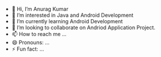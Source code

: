 - 👋 Hi, I’m Anurag Kumar
- 👀 I’m interested in Java and Android Development
- 🌱 I’m currently learning Android Development
- 💞️ I’m looking to collaborate on Andriod Application Project.
- 📫 How to reach me ...
- 😄 Pronouns: ...
- ⚡ Fun fact: ...

<!---
AnuragKumar-Jaiswal/AnuragKumar-Jaiswal is a ✨ special ✨ repository because its `README.md` (this file) appears on your GitHub profile.
You can click the Preview link to take a look at your changes.
--->
